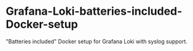 # Grafana-Loki-batteries-included-Docker-setup
"Batteries included" Docker setup for Grafana Loki with syslog support.
